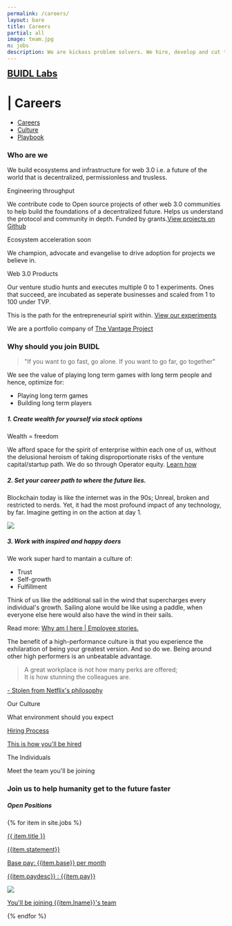 ```yaml
---
permalink: /careers/
layout: bare
title: Careers
partial: all
image: team.jpg
n: jobs
description: We are kickass problem solvers. We hire, develop and cut to ensure champions in every position.
---
```

<div class="lgbg b-ws-top-p b-ws-bottom-p">
	<div class="grid-container">
		<div class="grid-x">
			<div class="large-3 large-offset-3 medium-4 medium-offset-2 small-8 small-offset-2 cell s-ws-top">
				<div class="grid-x ">
			    <div class="small-5 shrink cell">
            <a href="{{site.url}}">
						<h2 class="sans2 bkc f-2x" style="margin-top: 0.15em;">BUIDL Labs</h2>
            </a>
          </div>
          <div class="small-6 cell">
            <h1 class="sans2 bold scolor"><span class="blinking-cursor">|</span> Careers</h1>
          </div>
				</div>
			</div>
			<div class="small-12 medium-6 cell xs-ws-top">
				<ul class="menu align-right hover">
	      	<li><a href="{{site.url}}/careers" class="dbc active">Careers</a></li>
	      	<li><a href="{{site.url}}/culture" class="dbc">Culture</a></li>
	      	<li><a href="https://www.thevantageproject.com/playbook/" class="dbc">Playbook</a></li>
	      </ul>
	    </div>
	  </div>
	</div>
</div>
<div class="lgbg b-ws-bottom-p">
	<div class="grid-container">
		<div class="grid-x">
			<div class="small-12 medium-10 large-6 end cell large-offset-3 b-ws-top">
				<!-- <h4 class="bkc">We're a high-performance team, not a family.</h4>
				<p class="b-ws-top">Families are structured for companionship. We are structured like a sports team; <span class="bkc f-1-25x">Built to Win.</span> </p> -->
				<h3>Who are we</h3>
				<p>We build ecosystems and infrastructure for web 3.0 i.e. a future of the world that is decentralized, permissionless and trusless.</p>
				<!-- <h5>BUIDL-ers</h5> -->
				<p class="bold bkc nm">Engineering throughput</p>
				<p>We contribute code to Open source projects of other web 3.0 communities to help build the foundations of a decentralized future. Helps us understand the protocol and community in depth. Funded by grants.<a class="ibtn block s2" href="https://github.com/buidl-labs">View projects on Github</a></p>
				<p class="bold bkc nm">Ecosystem acceleration <span style="font-weight: normal;" class="scolor s">soon</span></p>
				<p>We champion, advocate and evangelise to drive adoption for projects we believe in.</p>
				<!-- <h5>Hackers</h5> -->
				<p class="bold bkc nm s-ws-top-p">Web 3.0 Products</p>
				<p class="nm">Our venture studio hunts and executes multiple 0 to 1 experiments. Ones that succeed, are incubated as seperate businesses and scaled from 1 to 100 under TVP.</p>
				<p>This is the path for the entrepreneurial spirit within. <a href="#" class="ibtn block">View our experiments</a></p>
				<p class="m-ws-top">We are a portfolio company of <a href="https://www.thevantageproject.com/" class="ibtn dbc">The Vantage Project</a></p>
			</div>
		</div>
	</div>
</div>
<div class="wbg b-ws-bottom-p b-ws-top-p">
	<div class="grid-container">
		<div class="grid-x">
			<div class="small-12 medium-10 large-6 end cell large-offset-3">
				<h3 class="">Why should you join BUIDL</h3>
				<blockquote class="s-ws-top">"If you want to go fast, go alone. If you want to go far, go together"</blockquote>
				<p class="nm">We see the value of playing long term games with long term people and hence, optimize for:</p>
				<ul>
					<li>Playing long term games</li>
					<li>Building long term players</li>
				</ul>
				<h5 class="m-ws-top">1. Create wealth for yourself via stock options</h5>
				<p class="bkc">Wealth = freedom</p>
				<p>We afford space for the spirit of enterprise within each one of us, without the delusional heroism of taking disproportionate risks of the venture capital/startup path. We do so through Operator equity. <a href="#" class="ibtn s2 block">Learn how</a></p>
				<h5 class="m-ws-top">2. Set your career path to where the future lies.</h5>
				<p>Blockchain today is like the internet was in the 90s; Unreal, broken and restricted to nerds. Yet, it had the most profound impact of any technology, by far. Imagine getting in on the action at day 1.</p>
				<p><img src="http://www.marketsandmarkets.com/images/blockchain-market8.jpg"></p>
				<h5 class="b-ws-top">3. Work with inspired and happy doers</h5>
				<p class="nm">We work super hard to mantain a culture of:</p>
				<ul>
					<li>Trust</li>
					<li>Self-growth</li>
					<li>Fulfillment</li>
				</ul>
				<p class="bkc">Think of us like the additional sail in the wind that supercharges every individual's growth. Sailing alone would be like using a paddle, when everyone else here would also have the wind in their sails.</p>
				<p>Read more: <a href="#" class="ibtn">Why am I here | Employee stories.</a></p>
				<p class="s-ws-top">The benefit of a high-performance culture is that you experience the exhilaration of being your greatest version. And so do we. Being around other high performers is an unbeatable advantage.</p>
				<blockquote class="bkc">A great workplace is not how many perks are offered; <br> It is how stunning the colleagues are.</blockquote>
				<div class="text-right"><a class="scolor s2" href="https://www.fastcompany.com/3027124/lessons-learned/netflixs-major-hr-innovation-treating-humans-like-people"> - Stolen from Netflix's philosophy</a></div>
				<!-- <p>Read more: <a href="" class="ibtn ">Operating at BUIDL</a></p> -->
<!-- Experiments
Stakedlist - an MVP of a product that we are building for the upcoming staking economy. 
Zcash <-> Polkadot bridge: a bridge parachain between Zcash and Polkadot’s upcoming relay chain Westend. 
Current R&D work is bridging PoW and PoS consensus algorithms and bridging separate block times chains.  -->
			</div>
		</div>
	</div>
</div>
<div class="lgbg b-ws-top-p b-ws-bottom-p">
	<div class="grid-container">
		<div class="grid-x align-center">
			<div class=" small-12 medium-10 cell">
				<div class="grid-x grid-padding-x">
					<div class="small-4 cell">
						<a>
							<div class="callout hv b">
								<p class="dbc bold nm">Our Culture <i class="fas fa-angle-right bc"></i></p>
								<p class="s2">What environment should you expect</p>
							</div>
						</a>
					</div>
					<div class="small-4 cell">
						<a href="https://www.thevantageproject.com/playbook/#apply">
							<div class="callout hv b">
								<p class="dbc bold nm">Hiring Process <i class="fas fa-angle-right bc"></i></p>
								<p class="s2">This is how you'll be hired</p>
							</div>
						</a>
					</div>
					<!-- <div class="small-4 cell">
						<a>
							<div class="callout hv b">
								<p class="dbc bold nm">Playbook <i class="fas fa-angle-right bc"></i></p>
								<p class="s2">How you'll be expected to work</p>
							</div>
						</a>
					</div> -->
					<div class="small-4 cell">
						<a>
							<div class="callout hv b">
								<p class="dbc bold nm">The Individuals <i class="fas fa-angle-right bc"></i></p>
								<p class="s2">Meet the team you'll be joining</p>
							</div>
						</a>
					</div>
				</div>
			</div>
		</div>
	</div>
</div>
<div class="lgbg b-ws-bottom-p" markdown="0">
	<div class="grid-container">
		<div class="grid-x align-center">
			<div class="large-6 small-12 medium-10 cell">
				<h3>Join us to help humanity get to the future faster</h3>
				<h5 class="m-ws-top">Open Positions</h5>
				{% for item in site.jobs %}
				<div class="grid-x align-center">
					<div class="small-10 cell">
						<a href="{{item.url}}">
							<div class="callout hv b">
								<p class="dbc bold nm">{{ item.title }}</p>
								<p class="s">{{item.statement}}</p>
								<p class="s2 nm">Base pay: <span class="bkc"> {{item.base}} per month</span></p>
								<p class="s2">{{item.paydesc}} : <span class="bkc"> {{item.pay}}</span></p>
							</div>
						</a>
					</div>
					<div class="small-2 cell s-ws-left-p">
						<a href="{{site.url}}/team#{{item.llink}}">
							<div class="s-ws-right-p hvg">
								<img src="{{site.url}}/assets/img/{{item.limg}}" class="circle-img s-ws-top">
							</div>
							<p class="s3 scolor xs-ws-top">You'll be joining <span class="bkc u bold"> {{item.lname}}</span>'s team</p>
						</a>
					</div>
				</div>
				{% endfor %}
			</div>
		</div>
	</div>
</div>